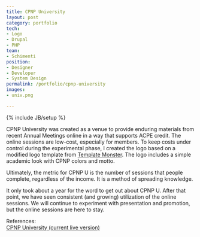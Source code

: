 ```yaml
---
title: CPNP University
layout: post
category: portfolio
tech:
- Logo
- Drupal
- PHP
team:
- Schimenti
position:
- Designer
- Developer
- System Design
permalink: /portfolio/cpnp-university
images:
- univ.png

---
```

{% include JB/setup %}
<div id="node-225" class="node node-portfolio node-promoted">
  <div class="content clearfix">
    <div class="field field-name-body field-type-text-with-summary field-label-hidden"><div class="field-items"><div class="field-item even"><p>CPNP University was created as a venue to provide enduring materials from recent Annual Meetings online in a way that supports ACPE credit. The online sessions are low-cost, especially for members. To keep costs under control during the experimental phase, I created the logo based on a modified logo template from <a href="http://www.templatemonster.com/">Template Monster</a>. The logo includes a simple academic look with CPNP colors and motto.</p>
<p><!--break--></p>
<p>Ultimately, the metric for CPNP U is the number of sessions that people complete, regardless of the income. It is a method of spreading knowledge.</p>
<p>It only took about a year for the word to get out about CPNP U. After that point, we have seen consistent (and growing) utilization of the online sessions. We will continue to experiment with presentation and promotion, but the online sessions are here to stay.</p>
</div></div></div><div class="field field-name-field-reference field-type-link-field field-label-above"><div class="field-label">References:&nbsp;</div><div class="field-items"><div class="field-item even"><a href="http://cpnp.org/university" rel="nofollow">CPNP University (current live version)</a></div></div></div>  </div>
</div>
